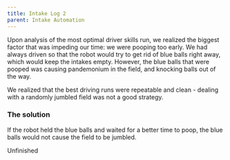 ```yaml
---
title: Intake Log 2
parent: Intake Automation
---
```


Upon analysis of the most optimal driver skills run, we realized the biggest
factor that was impeding our time: we were pooping too early. We had always
driven so that the robot would try to get rid of blue balls right away, which
would keep the intakes empty. However, the blue balls that were pooped was
causing pandemonium in the field, and knocking balls out of the way.

We realized that the best driving runs were repeatable and clean - dealing with
a randomly jumbled field was not a good strategy.

### The solution

If the robot held the blue balls and waited for a better time to poop, the blue
balls would not cause the field to be jumbled.

Unfinished
